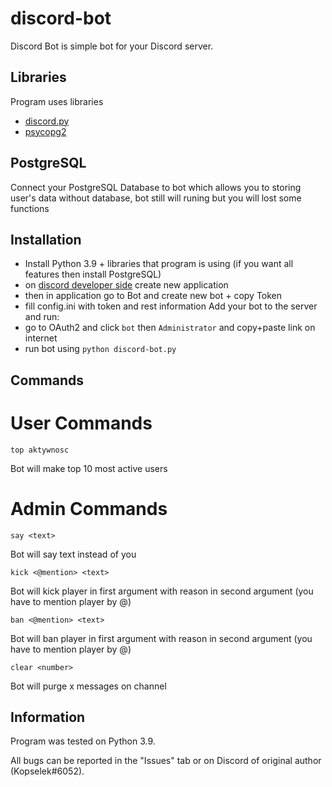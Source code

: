 # discord-bot

Discord Bot is simple bot for your Discord server.

## Libraries

Program uses libraries
- [discord.py](https://pypi.org/project/discord.py/)
- [psycopg2](https://pypi.org/project/psycopg2/)

## PostgreSQL
Connect your PostgreSQL Database to bot which allows you to storing user's data
without database, bot still will runing but you will lost some functions

## Installation
- Install Python 3.9 + libraries that program is using (if you want all features then install PostgreSQL)
- on [discord developer side](https://discord.com/developers/applications)  create new application
- then in application go to Bot and create new bot + copy Token
- fill config.ini with token and rest information
Add your bot to the server and run:
- go to OAuth2 and click `bot` then `Administrator` and copy+paste link on internet
- run bot using `python discord-bot.py`

## Commands

# User Commands
```
top aktywnosc
```
Bot will make top 10 most active users

# Admin Commands

```
say <text>
```
Bot will say text instead of you

```
kick <@mention> <text>
```
Bot will kick player in first argument with reason in second argument (you have to mention player by @)

```
ban <@mention> <text>
```
Bot will ban player in first argument with reason in second argument (you have to mention player by @)


```
clear <number>
```
Bot will purge x messages on channel

## Information

Program was tested on Python 3.9.

All bugs can be reported in the "Issues" tab or on Discord of original author (Kopselek#6052).
